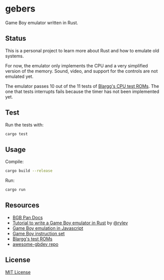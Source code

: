 # gebers

Game Boy emulator written in Rust.


## Status

This is a personal project to learn more about Rust and how to emulate old systems.

For now, the emulator only implements the CPU and a very simplified version of
the memory. Sound, video, and support for the controls are not emulated yet.

The emulator passes 10 out of the 11 tests of [Blargg's CPU test ROMs](http://gbdev.gg8.se/files/roms/blargg-gb-tests/).
The one that tests interrupts fails because the timer has not been implemented yet.


## Test

Run the tests with:

```bash
cargo test
```


## Usage

Compile:
```bash
cargo build --release
```

Run:
```bash
cargo run
```


## Resources

- [BGB Pan Docs](http://bgb.bircd.org/pandocs.htm)
- [Tutorial to write a Game Boy emulator in Rust](https://github.com/rylev/DMG-01) by [@rylev](https://github.com/rylev/)
- [Game Boy emulation in Javascript](http://imrannazar.com/gameboy-Emulation-in-JavaScript)
- [Game Boy instruction set](http://www.pastraiser.com/cpu/gameboy/gameboy_opcodes.html)
- [Blargg's test ROMs](http://gbdev.gg8.se/files/roms/blargg-gb-tests/)
- [awesome-gbdev repo](https://github.com/gbdev/awesome-gbdev)


## License

[MIT License](http://opensource.org/licenses/MIT)
